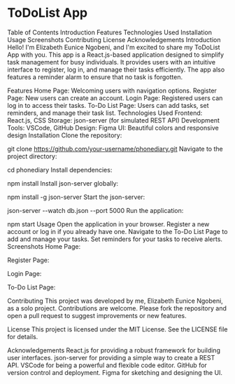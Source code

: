 # ToDoList App
Table of Contents
Introduction
Features
Technologies Used
Installation
Usage
Screenshots
Contributing
License
Acknowledgements
Introduction
Hello! I'm Elizabeth Eunice Ngobeni, and I'm excited to share my ToDoList App with you. This app is a React.js-based application designed to simplify task management for busy individuals. It provides users with an intuitive interface to register, log in, and manage their tasks efficiently. The app also features a reminder alarm to ensure that no task is forgotten.

Features
Home Page: Welcoming users with navigation options.
Register Page: New users can create an account.
Login Page: Registered users can log in to access their tasks.
To-Do List Page: Users can add tasks, set reminders, and manage their task list.
Technologies Used
Frontend: React.js, CSS
Storage: json-server (for simulated REST API)
Development Tools: VSCode, GitHub
Design: Figma
UI: Beautiful colors and responsive design
Installation
Clone the repository:

git clone https://github.com/your-username/phonediary.git
Navigate to the project directory:


cd phonediary
Install dependencies:


npm install
Install json-server globally:


npm install -g json-server
Start the json-server:


json-server --watch db.json --port 5000
Run the application:


npm start
Usage
Open the application in your browser.
Register a new account or log in if you already have one.
Navigate to the To-Do List Page to add and manage your tasks.
Set reminders for your tasks to receive alerts.
Screenshots
Home Page:


Register Page:


Login Page:


To-Do List Page:


Contributing
This project was developed by me, Elizabeth Eunice Ngobeni, as a solo project. Contributions are welcome. Please fork the repository and open a pull request to suggest improvements or new features.

License
This project is licensed under the MIT License. See the LICENSE file for details.

Acknowledgements
React.js for providing a robust framework for building user interfaces.
json-server for providing a simple way to create a REST API.
VSCode for being a powerful and flexible code editor.
GitHub for version control and deployment.
Figma for sketching and designing the UI.


